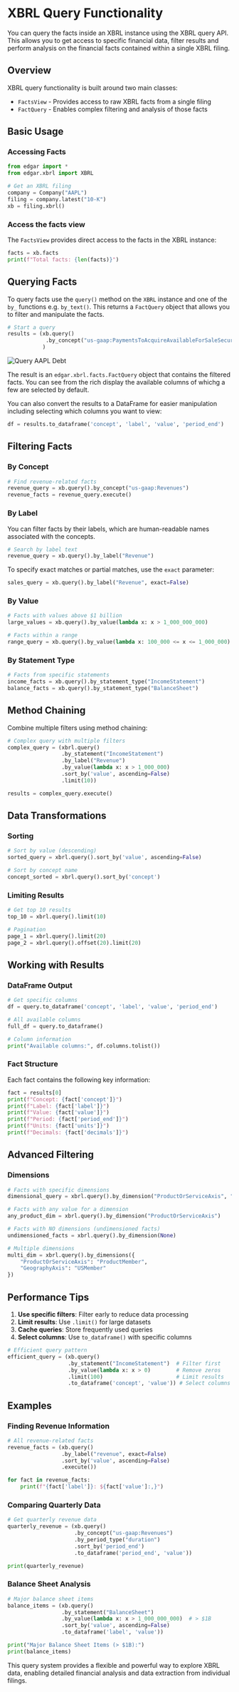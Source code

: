 # XBRL Query Functionality

You can query the facts inside an XBRL instance using the XBRL query API. This allows you to get access to specific financial data, filter results and perform analysis on the financial facts contained within a single XBRL filing.

## Overview

XBRL query functionality is built around two main classes:
- `FactsView` - Provides access to raw XBRL facts from a single filing
- `FactQuery` - Enables complex filtering and analysis of those facts

## Basic Usage

### Accessing Facts

```python
from edgar import *
from edgar.xbrl import XBRL

# Get an XBRL filing
company = Company("AAPL")
filing = company.latest("10-K")
xb = filing.xbrl()
```

### Access the facts view

The `FactsView` provides direct access to the facts in the XBRL instance:
```python
facts = xb.facts
print(f"Total facts: {len(facts)}")
```

## Querying Facts

To query facts use the `query()` method on the `XBRL` instance and one of the `by_` functions e.g. `by_text()`. This returns a `FactQuery` object that allows you to filter and manipulate the facts.

```python
# Start a query
results = (xb.query()
            .by_concept("us-gaap:PaymentsToAcquireAvailableForSaleSecuritiesDebt")
           )
```

![Query AAPL Debt](images/query-aapl-debt.png)

The result is an `edgar.xbrl.facts.FactQuery` object that contains the filtered facts. You can see from the rich display the available columns of whichg a few are selected by default.

You can also convert the results to a DataFrame for easier manipulation including selecting which columns you want to view:

```python
df = results.to_dataframe('concept', 'label', 'value', 'period_end')
```

## Filtering Facts

### By Concept

```python
# Find revenue-related facts
revenue_query = xb.query().by_concept("us-gaap:Revenues")
revenue_facts = revenue_query.execute()

```

### By Label

You can filter facts by their labels, which are human-readable names associated with the concepts.
```python
# Search by label text
revenue_query = xb.query().by_label("Revenue")
```
To specify exact matches or partial matches, use the `exact` parameter:

```python
sales_query = xb.query().by_label("Revenue", exact=False)
```

### By Value

```python
# Facts with values above $1 billion
large_values = xb.query().by_value(lambda x: x > 1_000_000_000)

# Facts within a range
range_query = xb.query().by_value(lambda x: 100_000 <= x <= 1_000_000)
```


### By Statement Type

```python
# Facts from specific statements
income_facts = xb.query().by_statement_type("IncomeStatement")
balance_facts = xb.query().by_statement_type("BalanceSheet")
```

## Method Chaining

Combine multiple filters using method chaining:

```python
# Complex query with multiple filters
complex_query = (xbrl.query()
                 .by_statement("IncomeStatement")
                 .by_label("Revenue")
                 .by_value(lambda x: x > 1_000_000)
                 .sort_by('value', ascending=False)
                 .limit(10))

results = complex_query.execute()
```

## Data Transformations

### Sorting

```python
# Sort by value (descending)
sorted_query = xbrl.query().sort_by('value', ascending=False)

# Sort by concept name
concept_sorted = xbrl.query().sort_by('concept')
```

### Limiting Results

```python
# Get top 10 results
top_10 = xbrl.query().limit(10)

# Pagination
page_1 = xbrl.query().limit(20)
page_2 = xbrl.query().offset(20).limit(20)
```

## Working with Results

### DataFrame Output

```python
# Get specific columns
df = query.to_dataframe('concept', 'label', 'value', 'period_end')

# All available columns
full_df = query.to_dataframe()

# Column information
print("Available columns:", df.columns.tolist())
```

### Fact Structure

Each fact contains the following key information:

```python
fact = results[0]
print(f"Concept: {fact['concept']}")
print(f"Label: {fact['label']}")
print(f"Value: {fact['value']}")
print(f"Period: {fact['period_end']}")
print(f"Units: {fact['units']}")
print(f"Decimals: {fact['decimals']}")
```

## Advanced Filtering

### Dimensions

```python
# Facts with specific dimensions
dimensional_query = xbrl.query().by_dimension("ProductOrServiceAxis", "ProductMember")

# Facts with any value for a dimension
any_product_dim = xbrl.query().by_dimension("ProductOrServiceAxis")

# Facts with NO dimensions (undimensioned facts)
undimensioned_facts = xbrl.query().by_dimension(None)

# Multiple dimensions
multi_dim = xbrl.query().by_dimensions({
    "ProductOrServiceAxis": "ProductMember",
    "GeographyAxis": "USMember"
})
```


## Performance Tips

1. **Use specific filters**: Filter early to reduce data processing
2. **Limit results**: Use `.limit()` for large datasets
3. **Cache queries**: Store frequently used queries
4. **Select columns**: Use `to_dataframe()` with specific columns

```python
# Efficient query pattern
efficient_query = (xb.query()
                   .by_statement("IncomeStatement")  # Filter first
                   .by_value(lambda x: x > 0)        # Remove zeros
                   .limit(100)                       # Limit results
                   .to_dataframe('concept', 'value')) # Select columns
```

## Examples

### Finding Revenue Information

```python
# All revenue-related facts
revenue_facts = (xb.query()
                 .by_label("revenue", exact=False)
                 .sort_by('value', ascending=False)
                 .execute())

for fact in revenue_facts:
    print(f"{fact['label']}: ${fact['value']:,}")
```

### Comparing Quarterly Data

```python
# Get quarterly revenue data
quarterly_revenue = (xb.query()
                     .by_concept("us-gaap:Revenues")
                     .by_period_type("duration")
                     .sort_by('period_end')
                     .to_dataframe('period_end', 'value'))

print(quarterly_revenue)
```

### Balance Sheet Analysis

```python
# Major balance sheet items
balance_items = (xb.query()
                 .by_statement("BalanceSheet")
                 .by_value(lambda x: x > 1_000_000_000)  # > $1B
                 .sort_by('value', ascending=False)
                 .to_dataframe('label', 'value'))

print("Major Balance Sheet Items (> $1B):")
print(balance_items)
```

This query system provides a flexible and powerful way to explore XBRL data, enabling detailed financial analysis and data extraction from individual filings.